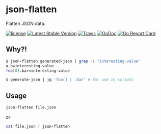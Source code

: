 json-flatten
============

Flatten JSON data.

[![license](https://img.shields.io/github/license/svenwltr/json-flatten.svg?maxAge=2592000?style=flat)](https://github.com/svenwltr/json-flatten/blob/master/LICENSE)
[![Latest Stable Version](https://img.shields.io/github/release/svenwltr/json-flatten.svg?style=flat)](https://github.com/svenwltr/json-flatten/releases)
[![Travis](https://img.shields.io/travis/svenwltr/json-flatten/master.svg?maxAge=2592000)](https://travis-ci.org/svenwltr/json-flatten/branches)
[![GoDoc](https://godoc.org/github.com/svenwltr/json-flatten?status.png)](https://godoc.org/github.com/svenwltr/json-flatten)
[![Go Report Card](https://goreportcard.com/badge/svenwltr/json-flatten)](http://goreportcard.com/report/svenwltr/json-flatten)

Why?!
-----

```bash
$ json-flatten generated-json | grep -i "interesting-value"
a.b=interesting-value
foo[0].bar=interesting-value

$ generate-json | jq 'foo[] | .bar' # for use in scripts
```

Usage
-----

```bash
json-flatten file.json
```

or

```bash
cat file.json | json-flatten
```
